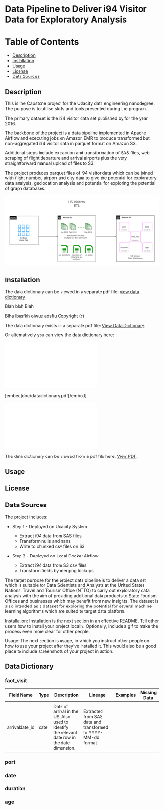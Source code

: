 # Data Pipeline to Deliver i94 Visitor Data for Exploratory Analysis

Table of Contents
=================

  * [Description](#description)
  * [Installation](#installation)
  * [Usage](#usage)
  * [License](#license)
  * [Data Sources](#data-sources)

## Description
This is the Capstone project for the Udacity data engineering nanodegree.  The purpose is to utilise skills and tools presented during the program.

The primary dataset is the i94 visitor data set published by for the year 2016.

The backbone of the project is a data pipeline implemented in Apache Airflow and executing jobs on Amazon EMR to produce transformed but non-aggregated i94 visitor data in parquet format on Amazon S3.

Additional steps include extraction and transformation of SAS files, web scraping of flight departure and arrival airports plus the very straightforward manual upload of files to S3.

The project produces parquet files of i94 visitor data which can be joined with flight number, airport and city data to give the potential for exploratory data analysis, geolocation analysis and potential for exploring the potential of graph databases.

![US Visitors ETL](images/usvisitors_datapipeline.png)

## Installation

The data dictionary can be viewed in a separate pdf file: [view data dictionary](doc/datadictionary.pdf)

Blah blah Blah

Blha lbasfkh oiwue aosfiu Copyright (c)

The data dictionary exists in a separate pdf file: <a href="doc/datadictionary.pdf">View Data Dictionary</a>.

Or alternatively you can view the data dictionary here:


![US Visitors Data Dictionary ](doc/datadictionary.pdf)

[embed]doc/datadictionary.pdf[/embed]

<object data="doc/datadictionary.pdf" type="application/pdf" width="700px" height="700px">
    <embed src="doc/datadictionary.pdf">
        <p>The data dictionary can be viewed from a pdf file here: <a href="doc/datadictionary.pdf">View PDF</a>.</p>
    </embed>
</object>

## Usage

## License

## Data Sources


The project includes:

- Step 1 - Deployed on Udacity System
  - Extract i94 data from SAS files
  - Transform nulls and nans
  - Write to chunked csv files on S3

- Step 2 - Deployed on Local Docker Airflow
  - Extract i94 data from S3 csv files  
  - Transform fields by merging lookups



The target purpose for the project data pipeline is to deliver a data set which is suitable for Data Scientists and Analysts at the United States National Travel and Tourism Office (NTTO) to carry out exploratory data analysis with the aim of providing additional data products to State Tourism Offices and businesses which may benefit from new insights.  The dataset is also intended as a dataset for exploring the potential for several machine learning algorithms which are suited to target data platform.




Installation: Installation is the next section in an effective README. Tell other users how to install your project locally. Optionally, include a gif to make the process even more clear for other people.

Usage: The next section is usage, in which you instruct other people on how to use your project after they’ve installed it. This would also be a good place to include screenshots of your project in action.

## Data Dictionary

### fact_visit

| Field Name | Type | Description | Lineage | Examples | Missing Data |
| ---------- | ---- | ----------- | ------- | -------- | ------------ |
|            |      |             |         |          |              |
| arrivaldate_id | date | Date of arrival in the US.  Also used to identify <br> the relevant date row in the date dimension. | Extracted from SAS data and transformed to YYYY-MM-dd format |

### port

### date

### duration

### age

